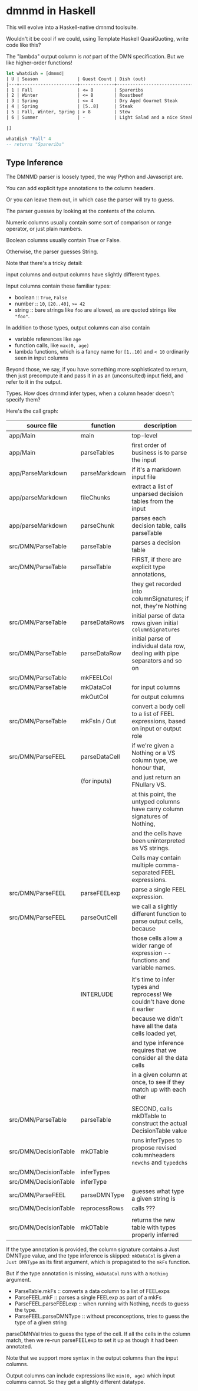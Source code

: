 # dmnmd in Haskell

This will evolve into a Haskell-native dmnmd toolsuite.

Wouldn't it be cool if we could, using Template Haskell QuasiQuoting, write code like this?

The "lambda" output column is *not* part of the DMN specification. But we like higher-order functions!

``` haskell
let whatdish = [dmnmd|
| U | Season               | Guest Count | Dish (out)                   | Lambda (out) | # Annotation  |
|---+----------------------+-------------+------------------------------+--------------+---------------|
| 1 | Fall                 | <= 8        | Spareribs                    | 2            |               |
| 2 | Winter               | <= 8        | Roastbeef                    | <2           |               |
| 3 | Spring               | <= 4        | Dry Aged Gourmet Steak       | <=4          |               |
| 4 | Spring               | [5..8]      | Steak                        | >2           |               |
| 5 | Fall, Winter, Spring | > 8         | Stew                         | [4..20]      |               |
| 6 | Summer               | -           | Light Salad and a nice Steak | ==20         | Hey, why not? |

|]

whatdish "Fall" 4
-- returns "Spareribs"
```

## Type Inference

The DMNMD parser is loosely typed, the way Python and Javascript are.

You can add explicit type annotations to the column headers.

Or you can leave them out, in which case the parser will try to guess.

The parser guesses by looking at the contents of the column.

Numeric columns usually contain some sort of comparison or range operator, or just plain numbers.

Boolean columns usually contain True or False.

Otherwise, the parser guesses String.

Note that there's a tricky detail:

input columns and output columns have slightly different types.

Input columns contain these familiar types:
- boolean :: `True`, `False`
- number :: `10`, `[20..40]`, `>= 42`
- string :: bare strings like `foo` are allowed, as are quoted strings like `"foo"`.

In addition to those types, output columns can also contain
- variable references like `age`
- function calls, like `max(0, age)`
- lambda functions, which is a fancy name for `[1..10]` and `< 10` ordinarily seen in input columns

Beyond those, we say, if you have something more sophisticated to return, then just precompute it and pass it in as an (unconsulted) input field, and refer to it in the output.

Types. How does dmnmd infer types, when a column header doesn't specify them?

Here's the call graph:

| source file           | function      | description                                                                      |
|-----------------------|---------------|----------------------------------------------------------------------------------|
| app/Main              | main          | top-level                                                                        |
| app/Main              | parseTables   | first order of business is to parse the input                                    |
| app/ParseMarkdown     | parseMarkdown | if it's a markdown input file                                                    |
| app/parseMarkdown     | fileChunks    | extract a list of unparsed decision tables from the input                        |
| app/parseMarkdown     | parseChunk    | parses each decision table, calls parseTable                                     |
| src/DMN/ParseTable    | parseTable    | parses a decision table                                                          |
| src/DMN/ParseTable    | parseTable    | FIRST, if there are explicit type annotations,                                   |
|                       |               | they get recorded into columnSignatures; if not, they're Nothing                 |
| src/DMN/ParseTable    | parseDataRows | initial parse of data rows given initial `columnSignatures`                      |
| src/DMN/ParseTable    | parseDataRow  | initial parse of individual data row, dealing with pipe separators and so on     |
| src/DMN/ParseTable    | mkFEELCol     |                                                                                  |
| src/DMN/ParseTable    | mkDataCol     | for input columns                                                                |
|                       | mkOutCol      | for output columns                                                               |
| src/DMN/ParseTable    | mkFsIn / Out  | convert a body cell to a list of FEEL expressions, based on input or output role |
| src/DMN/ParseFEEL     | parseDataCell | if we're given a Nothing or a VS column type, we honour that,                    |
|                       | (for inputs)  | and just return an FNullary VS.                                                  |
|                       |               | at this point, the untyped columns have carry column signatures of Nothing,      |
|                       |               | and the cells have been uninterpreted as VS strings.                             |
|                       |               | Cells may contain multiple comma-separated FEEL expressions.                     |
| src/DMN/ParseFEEL     | parseFEELexp  | parse a single FEEL expression.                                                  |
| src/DMN/ParseFEEL     | parseOutCell  | we call a slightly different function to parse output cells, because             |
|                       |               | those cells allow a wider range of expression -- functions and variable names.   |
|                       |               |                                                                                  |
|                       | INTERLUDE     | it's time to infer types and reprocess! We couldn't have done it earlier         |
|                       |               | because we didn't have all the data cells loaded yet,                            |
|                       |               | and type inference requires that we consider all the data cells                  |
|                       |               | in a given column at once, to see if they match up with each other               |
|                       |               |                                                                                  |
| src/DMN/ParseTable    | parseTable    | SECOND, calls mkDTable to construct the actual DecisionTable value               |
| src/DMN/DecisionTable | mkDTable      | runs inferTypes to propose revised columnheaders `newchs` and `typedchs`         |
| src/DMN/DecisionTable | inferTypes    |                                                                                  |
| src/DMN/DecisionTable | inferType     |                                                                                  |
| src/DMN/ParseFEEL     | parseDMNType  | guesses what type a given string is                                              |
| src/DMN/DecisionTable | reprocessRows | calls ???                                                                        |
|                       |               |                                                                                  |
| src/DMN/DecisionTable | mkDTable      | returns the new table with types properly inferred                               |

If the type annotation is provided, the column signature contains a Just DMNType value, and the type inference is skipped: `mkDataCol` is given a `Just DMNType` as its first argument, which is propagated to the `mkFs` function.

But if the type annotation is missing, `mkDataCol` runs with a `Nothing` argument.

- ParseTable.mkFs :: converts a data column to a list of FEELexps
- ParseFEEL.mkF :: parses a single FEELexp as part of a mkFs
- ParseFEEL.parseFEELexp :: when running with Nothing, needs to guess the type.
- ParseFEEL.parseDMNType :: without preconceptions, tries to guess the type of a given string

parseDMNVal tries to guess the type of the cell. If all the cells in the column match, then we re-run parseFEELexp to set it up as though it had been annotated.

Note that we support more syntax in the output columns than the input columns.

Output columns can include expressions like `min(0, age)` which input columns cannot. So they get a slightly different datatype.

